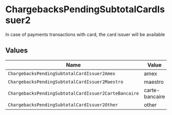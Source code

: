 # ChargebacksPendingSubtotalCardIssuer2

In case of payments transactions with card, the card issuer will be available


## Values

| Name                                                 | Value                                                |
| ---------------------------------------------------- | ---------------------------------------------------- |
| `ChargebacksPendingSubtotalCardIssuer2Amex`          | amex                                                 |
| `ChargebacksPendingSubtotalCardIssuer2Maestro`       | maestro                                              |
| `ChargebacksPendingSubtotalCardIssuer2CarteBancaire` | carte-bancaire                                       |
| `ChargebacksPendingSubtotalCardIssuer2Other`         | other                                                |